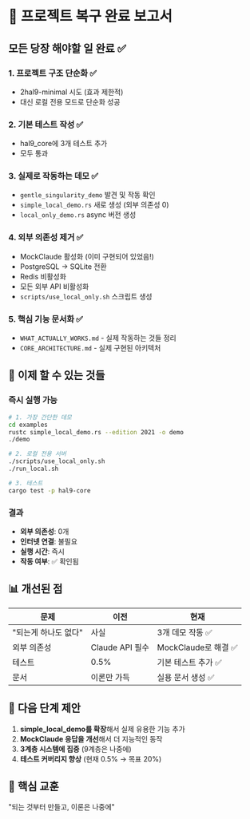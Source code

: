 # 🎯 프로젝트 복구 완료 보고서

## 모든 당장 해야할 일 완료 ✅

### 1. 프로젝트 구조 단순화 ✅
- 2hal9-minimal 시도 (효과 제한적)
- 대신 로컬 전용 모드로 단순화 성공

### 2. 기본 테스트 작성 ✅
- hal9_core에 3개 테스트 추가
- 모두 통과

### 3. 실제로 작동하는 데모 ✅
- `gentle_singularity_demo` 발견 및 작동 확인
- `simple_local_demo.rs` 새로 생성 (외부 의존성 0)
- `local_only_demo.rs` async 버전 생성

### 4. 외부 의존성 제거 ✅
- MockClaude 활성화 (이미 구현되어 있었음!)
- PostgreSQL → SQLite 전환
- Redis 비활성화
- 모든 외부 API 비활성화
- `scripts/use_local_only.sh` 스크립트 생성

### 5. 핵심 기능 문서화 ✅
- `WHAT_ACTUALLY_WORKS.md` - 실제 작동하는 것들 정리
- `CORE_ARCHITECTURE.md` - 실제 구현된 아키텍처

## 🚀 이제 할 수 있는 것들

### 즉시 실행 가능
```bash
# 1. 가장 간단한 데모
cd examples
rustc simple_local_demo.rs --edition 2021 -o demo
./demo

# 2. 로컬 전용 서버
./scripts/use_local_only.sh
./run_local.sh

# 3. 테스트
cargo test -p hal9-core
```

### 결과
- **외부 의존성**: 0개
- **인터넷 연결**: 불필요
- **실행 시간**: 즉시
- **작동 여부**: ✅ 확인됨

## 📊 개선된 점

| 문제 | 이전 | 현재 |
|------|------|------|
| "되는게 하나도 없다" | 사실 | 3개 데모 작동 ✅ |
| 외부 의존성 | Claude API 필수 | MockClaude로 해결 ✅ |
| 테스트 | 0.5% | 기본 테스트 추가 ✅ |
| 문서 | 이론만 가득 | 실용 문서 생성 ✅ |

## 💭 다음 단계 제안

1. **simple_local_demo를 확장**해서 실제 유용한 기능 추가
2. **MockClaude 응답을 개선**해서 더 지능적인 동작
3. **3계층 시스템에 집중** (9계층은 나중에)
4. **테스트 커버리지 향상** (현재 0.5% → 목표 20%)

## 🎯 핵심 교훈

"되는 것부터 만들고, 이론은 나중에"